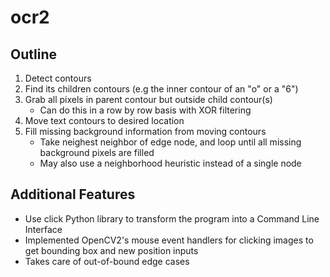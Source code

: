 # ocr2

## Outline

1. Detect contours
2. Find its children contours (e.g the inner contour of an "o" or a "6")
3. Grab all pixels in parent contour but outside child contour(s)
   * Can do this in a row by row basis with XOR filtering
4. Move text contours to desired location
5. Fill missing background information from moving contours
   * Take neighest neighbor of edge node, and loop until all missing background pixels are filled
   * May also use a neighborhood heuristic instead of a single node
  
  
## Additional Features

* Use click Python library to transform the program into a Command Line Interface
* Implemented OpenCV2's mouse event handlers for clicking images to get bounding box and new position inputs
* Takes care of out-of-bound edge cases
